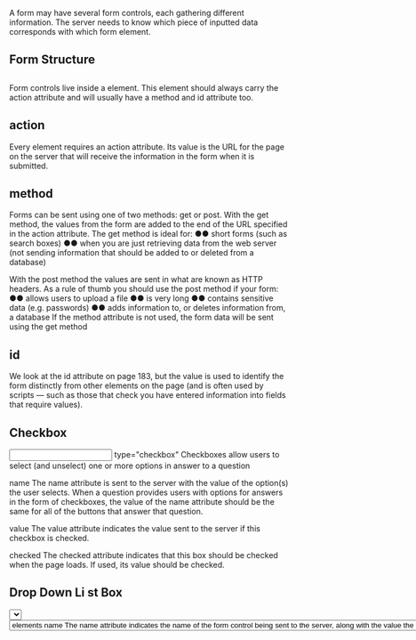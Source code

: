 

A form may have several form controls, each gathering different information. The server needs to know which piece of inputted data corresponds with which form element.

## Form Structure

## <form>
Form controls live inside a <form> element. This element should always carry the action attribute and will usually have a method and id attribute too.

## action
Every <form> element requires an action attribute. Its value is the URL for the page on the server that will receive the information in the form when it is submitted.

## method
Forms can be sent using one of two methods: get or post. With the get method, the values from the form are added to the end of the URL specified in the action attribute. The get method is ideal for:
●● short forms (such as search boxes)
●● when you are just retrieving data from the web server (not sending information that should be added to or deleted from a database)

With the post method the values are sent in what are known as HTTP headers. As a rule of thumb you should use the post method if your form:
●● allows users to upload a file
●● is very long
●● contains sensitive data (e.g. passwords)
●● adds information to, or deletes information from, a database If the method attribute is not used, the form data will be sent using the get method

## id
We look at the id attribute on page 183, but the value is used to identify the form distinctly from other elements on the page (and is often used by scripts — such as those that check you have entered information into fields that require values).

## Checkbox
<input>
type="checkbox"
Checkboxes allow users to select (and unselect) one or more options in answer to a question

name
The name attribute is sent to the server with the value of the option(s) the user selects. When a question provides users with options for answers in the form of checkboxes, the value of the name attribute should be the same for all of the buttons that answer that question.

value
The value attribute indicates the value sent to the server if this checkbox is checked.

checked
The checked attribute indicates that this box should be checked when the page loads. If used, its value should be checked.


## Drop Down Li st Box
<select>
A drop down list box (also known as a select box) allows users to select one option from a drop down list. The <select> element is used to create a drop down list box. It contains two or more <option> elements

name
The name attribute indicates the name of the form control being sent to the server, along with the value the user selected.

<option>
The <option> element is used to specify the options that the user can select from. The words between the opening <option> and closing </option> tags will
be shown to the user in the drop down box.

value
The <option> element uses the value attribute to indicate the value that is sent to the server along with the name of the control if this option is selected.

selected
The selected attribute can be used to indicate the option that should be selected when the page loads. The value of this attribute should be selected. If this attribute is not used, the first option will be shown when the page loads. If the user does not select an option, then the first item will be sent to the server as the value for this control. The function of the drop down list box is similar to that of the radio buttons (in that only one option can be selected). There are two key factors in choosing which to use:
1. If users need to see all options at a glance, radio buttons are better suited.
2. If there is a very long list of options (such as a list of countries), drop down list boxes work better.














